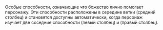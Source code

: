 Особые способности, означающие что божество лично помогает персонажу. Эти способности расположены в середине ветки (средний столбец) и становятся доступны автоматически, когда персонаж изучает две соседние способности (левый столбец) и (правый столбец). 